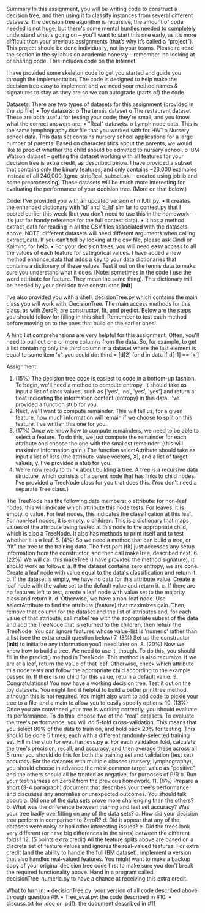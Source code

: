 Summary
In this assignment, you will be writing code to construct a decision tree, and then using it to classify instances from several different datasets. The decision tree algorithm is recursive; the amount of code needed is not huge, but there's some mental hurdles needed to completely understand what's going on – you’ll want to start this one early, as it’s more difficult than your previous assignments (that’s why it’s called a “project”). This project should be done individually, not in your teams. Please re-read the section in the syllabus on academic honesty – remember, no looking at or sharing code. This includes code on the Internet.

I have provided some skeleton code to get you started and guide you through the implementation. The code is designed to help make the decision tree easy to implement and we need your method names & signatures to stay as they are so we can autograde (parts of) the code.

Datasets:
There are two types of datasets for this assignment (provided in the zip file)
•	Toy datasets: 
o	The tennis dataset
o	The restaurant dataset
These are both useful for testing your code; they're small, and you know what the correct answers are.
•	"Real" datasets.
o	Lymph node data. This is the same lymphography.csv file that you worked with for HW1
o	Nursery school data. This data set contains nursery school applications for a large number of parents. Based on characteristics about the parents, we would like to predict whether the child should be admitted to nursery school.
o	IBM Watson dataset – getting the dataset working with all features for your decision tree is extra credit, as described below. I have provided a subset that contains only the binary features, and only contains ~23,000 examples instead of all 240,000 (tgmc_stripReal_subset.pkl – created using joblib and some preprocessing)
These datasets will be much more interesting for evaluating the performance of your decision tree. (More on that below.)

Code:
I've provided you with an updated version of mlUtil.py. 
•	It creates the enhanced dictionary with ‘id’ and ‘q_id’ similar to contest.py that I posted earlier this week (but you don’t need to use this in the homework – it’s just for handy reference for the full contest data).
•	It has a method extract_data for reading in all the CSV files associated with the datasets above. NOTE: different datasets will need different arguments when calling extract_data. If you can’t tell by looking at the csv file, please ask Cindi or Kaiming for help.
•	For your decision trees, you will need easy access to all the values of each feature for categorical values. I have added a new method enhance_data that adds a key to your data dictionaries that contains a dictionary of these values. Test it out on the tennis data to make sure you understand what it does.  (Note: sometimes in the code I use the word attribute for feature. They mean the same thing). This dictionary will be needed by your decision tree constructor (__init__)

I’ve also provided you with a shell, decisionTree.py which contains the main class you will work with, DecisionTree. The main access methods for this class, as with ZeroR, are constructor, fit, and predict. Below are the steps you should follow for filling in this shell. Remember to test each method before moving on to the ones that build on the earlier ones!

A hint: list comprehensions are very helpful for this assignment. Often, you'll need to pull out one or more columns from the data. So, for example, to get a list containing only the third column in a dataset where the last element is equal to some item 'x', you could do:
	third = [d[2] for d in data if d[-1] == 'x'] 

Assignment:
1.	(15%) The decision tree code is easiest to code in a bottom-up fashion. To begin, we'll need a method to compute entropy. It should take as input a list of class values, such as ['yes', 'no', 'yes', 'yes'] and return a float indicating the information content (entropy) in this data. I've provided a function stub for you.
2.	Next, we'll want to compute remainder. This will tell us, for a given feature, how much information will remain if we choose to split on this feature. I've written this one for you.
3.	(17%) Once we know how to compute remainders, we need to be able to select a feature. To do this, we just compute the remainder for each attribute and choose the one with the smallest remainder. (this will maximize information gain.) The function selectAttribute should take as input a list of lists (the attribute-value vectors, X), and a list of target values, y. I've provided a stub for you.
4.	We're now ready to think about building a tree. A tree is a recursive data structure, which consists of a parent node that has links to child nodes. I've provided a TreeNode class for you that does this. (You don't need a separate Tree class.) 

The TreeNode has the following data members:
o	attribute: for non-leaf nodes, this will indicate which attribute this node tests. For leaves, it is empty.
o	value. For leaf nodes, this indicates the classification at this leaf. For non-leaf nodes, it is empty.
o	children. This is a dictionary that maps values of the attribute being tested at this node to the appropriate child, which is also a TreeNode.
It also has methods to print itself and to test whether it is a leaf.
5.	(4%) So we need a method that can build a tree, or “fit” the tree to the training data. The first part (fit) just accesses any setup information from the constructor, and then call makeTree, described next.
6.	(22%) We will call this makeTree (I have provided the method signature). It should work as follows:
a.	If the dataset contains zero entropy, we are done. Create a leaf node with value equal to the data's classification and return it.
b.	If the dataset is empty, we have no data for this attribute value. Create a leaf node with the value set to the default value and return it.
c.	If there are no features left to test, create a leaf node with value set to the majority class and return it.
d.	Otherwise, we have a non-leaf node. Use selectAttribute to find the attribute (feature) that maximizes gain. Then, remove that column for the dataset and the list of attributes and, for each value of that attribute, call makeTree with the appropriate subset of the data and add the TreeNode that is returned to the children, then return the TreeNode. You can ignore features whose value-list is ‘numeric’ rather than a list (see the extra credit question below)
7.	(3%) Set up the constructor (__init__) to initialize any information you’ll need later on.
8.	(20%) Now we know how to build a tree. We need to use it, though. To do this, you should fill in the predict() method in TreeNode. 
This method is also recursive. If we are at a leaf, return the value of that leaf. Otherwise, check which attribute this node tests and follow the appropriate child according to the example passed in. If there is no child for this value, return a default value.
9.	Congratulations! You now have a working decision tree. Test it out on the toy datasets. You might find it helpful to build a better printTree method, although this is not required. You might also want to add code to pickle your tree to a file, and a main to allow you to easily specify options. 
10.	(13%) Once you are convinced your tree is working correctly, you should evaluate its performance. To do this, choose two of the "real" datasets. To evaluate the tree's performance, you will do 5-fold cross-validation. This means that you select 80% of the data to train on, and hold back 20% for testing. This should be done 5 times, each with a different randomly-selected training set. Fill in the stub for eval_harness.py 
a.	For each validation fold, calculate the tree's precision, recall, and accuracy, and then average these across all 5 runs; you should do this for both the training set and validation (test set) accuracy. For the datasets with multiple classes (nursery, lymphography), you should choose in advance the most common target value as “positive” and the others should all be treated as negative, for purposes of P/R
b.	Run your test harness on ZeroR from the previous homework.
11.	(6%) Prepare a short (3-4 paragraph) document that describes your tree's performance and discusses any anomalies or unexpected outcomes. You should talk about: 
a.	Did one of the data sets prove more challenging than the others?
b.	What was the difference between training and test set accuracy? Was your tree badly overfitting on any of the data sets?
c.	How did your decision tree perform in comparison to ZeroR?
d.	Did it appear that any of the datasets were noisy or had other interesting issues?
e.	Did the trees look very different (or have big differences in the sizes) between the different folds?
12.	(5 points extra credit)  All the feature splits above are based on a discrete set of feature values and ignores the real-valued features. For extra credit (and the ability to handle the full IBM dataset), implement a version that also handles real-valued features. You might want to make a backup copy of your original decision tree code first to make sure you don’t break the required functionality above. Hand in a program called decisionTree_numeric.py to have a chance at receiving this extra credit.

What to turn in:
•	decisionTree.py: your version of all code described above through question #9.
•	Tree_eval.py: the code described in #10.
•	discuss.txt (or .doc or .pdf): the document described in #11

